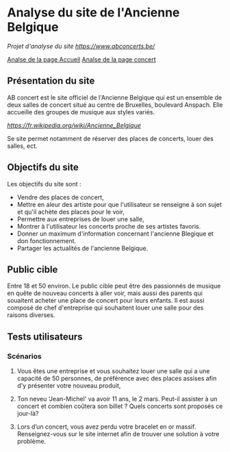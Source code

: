 # Analyse du site de l'Ancienne Belgique

_Projet d'analyse du site https://www.abconcerts.be/_

[Analse de la page Accueil](./Accueil/README.md)
[Analse de la page concert](./Concert/README.md)

<!-- [Analse de la page de location de salle] -->

## Présentation du site

AB concert est le site officiel de l'Ancienne Belgique qui est un ensemble de deux salles de concert situé au centre de Bruxelles, boulevard Anspach. Elle accueille des groupes de musique aux styles variés.

*https://fr.wikipedia.org/wiki/Ancienne_Belgique*

Se site permet notamment de réserver des places de concerts, louer des salles, ect.

## Objectifs du site

Les objectifs du site sont :

- Vendre des places de concert,
- Mettre en aleur des artiste pour que l'utilisateur se renseigne à son sujet et qu'il achète des places pour le voir,
- Permettre aux entreprises de louer une salle,
- Montrer à l'utilisateur les concerts proche de ses artistes favoris.
- Donner un maximum d'information concernant l'ancienne Blegique et don fonctionnement.
- Partager les actualités de l'ancienne Belgique.

## Public cible

Entre 18 et 50 environ. Le public cible peut être des passionnés de musique en quête de nouveau concerts à aller voir, mais aussi des parents qui souaitent acheter une place de concert pour leurs enfants. Il est aussi composé de chef d'entreprise qui souhaitent louer une salle pour des raisons diverses.

## Tests utilisateurs

### Scénarios

1. Vous êtes une entreprise et vous souhaitez louer une salle qui a une capacité de 50 personnes, de préférence avec des places assises afin d'y présenter votre nouveau produit,

2. Ton neveu 'Jean-Michel' va avoir 11 ans, le 2 mars.
   Peut-il assister à un concert et combien coûtera son billet ? Quels concerts sont proposés ce jour-là?

3. Lors d’un concert, vous avez perdu votre bracelet en or massif. Renseignez-vous sur le site internet afin de trouver une solution à votre problème.
